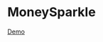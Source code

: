# MoneySparkle

[Demo](https://stackblitz.com/edit/react-ts-cir6pf?embed=1&file=index.tsx&hideExplorer=1&hideNavigation=1&view=preview)
